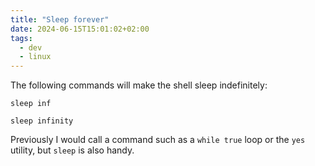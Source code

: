 ```yaml
---
title: "Sleep forever"
date: 2024-06-15T15:01:02+02:00
tags:
  - dev
  - linux
---
```


The following commands will make the shell sleep indefinitely:


```shell
sleep inf
```

```shell
sleep infinity
```

Previously I would call a command such as a `while true` loop or the `yes`
utility, but `sleep` is also handy.
